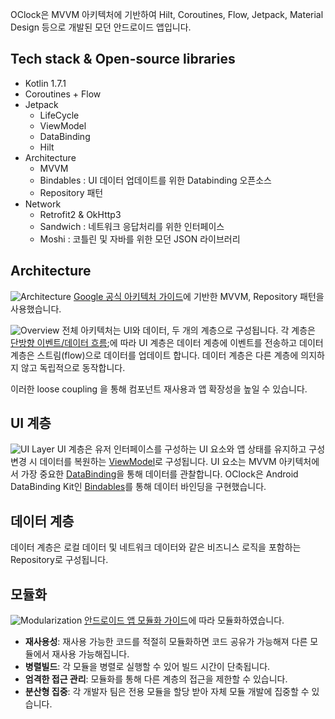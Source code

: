OClock은 MVVM 아키텍처에 기반하여 Hilt, Coroutines, Flow, Jetpack, Material Design 등으로 개발된 모던 안드로이드 앱입니다.

## Tech stack & Open-source libraries
- Kotlin 1.7.1
- Coroutines + Flow
- Jetpack
  - LifeCycle
  - ViewModel
  - DataBinding
  - Hilt
- Architecture
  - MVVM
  - Bindables : UI 데이터 업데이트를 위한 Databinding 오픈소스
  - Repository 패턴
- Network
  - Retrofit2 & OkHttp3
  - Sandwich : 네트워크 응답처리를 위한 인터페이스
  - Moshi : 코틀린 및 자바를 위한 모던 JSON 라이브러리

## Architecture
![Architecture](https://user-images.githubusercontent.com/53829792/188106174-8a1c9b0a-87e5-467c-a9ad-75c37a6336b8.png)
[Google 공식 아키텍처 가이드](https://developer.android.com/topic/architecture)에 기반한 MVVM, Repository 패턴을 사용했습니다.

![Overview](https://user-images.githubusercontent.com/53829792/188106212-48008f27-c931-47c8-becf-b3e04515638f.png)
전체 아키텍처는 UI와 데이터, 두 개의 계층으로 구성됩니다.
각 계층은 [단방향 이벤트/데이터 흐름](https://developer.android.com/topic/architecture/ui-layer#udf);에 따라 UI 계층은 데이터 계층에 이벤트를 전송하고 데이터 계층은 스트림(flow)으로 데이터를 업데이트 합니다.
데이터 계층은 다른 계층에 의지하지 않고 독립적으로 동작합니다.

이러한 loose coupling 을 통해 컴포넌트 재사용과 앱 확장성을 높일 수 있습니다.

## UI 계층
![UI Layer](https://user-images.githubusercontent.com/53829792/188106200-1607aada-7415-49da-bfc3-d5b38195887c.png)
UI 계층은 유저 인터페이스를 구성하는 UI 요소와 앱 상태를 유지하고 구성 변경 시 데이터를 복원하는 [ViewModel](https://developer.android.com/topic/libraries/architecture/viewmodel)로 구성됩니다.
UI 요소는 MVVM 아키텍처에서 가장 중요한 [DataBinding](https://developer.android.com/topic/libraries/data-binding)을 통해 데이터를 관찰합니다. 
OClock은 Android DataBinding Kit인 [Bindables](https://github.com/skydoves/bindables)를 통해 데이터 바인딩을 구현했습니다.

## 데이터 계층
데이터 계층은 로컬 데이터 및 네트워크 데이터와 같은 비즈니스 로직을 포함하는 Repository로 구성됩니다.

## 모듈화
![Modularization](https://user-images.githubusercontent.com/53829792/188106217-a6cc59bc-e2ed-44ed-947f-87be9a896c35.png)
[안드로이드 앱 모듈화 가이드](https://developer.android.com/topic/modularization)에 따라 모듈화하였습니다.

- **재사용성**: 재사용 가능한 코드를 적절히 모듈화하면 코드 공유가 가능해져 다른 모듈에서 재사용 가능해집니다.
- **병렬빌드**: 각 모듈을 병렬로 실행할 수 있어 빌드 시간이 단축됩니다.
- **엄격한 접근 관리**: 모듈화를 통해 다른 계층의 접근을 제한할 수 있습니다.
- **분산형 집중**: 각 개발자 팀은 전용 모듈을 할당 받아 자체 모듈 개발에 집중할 수 있습니다.